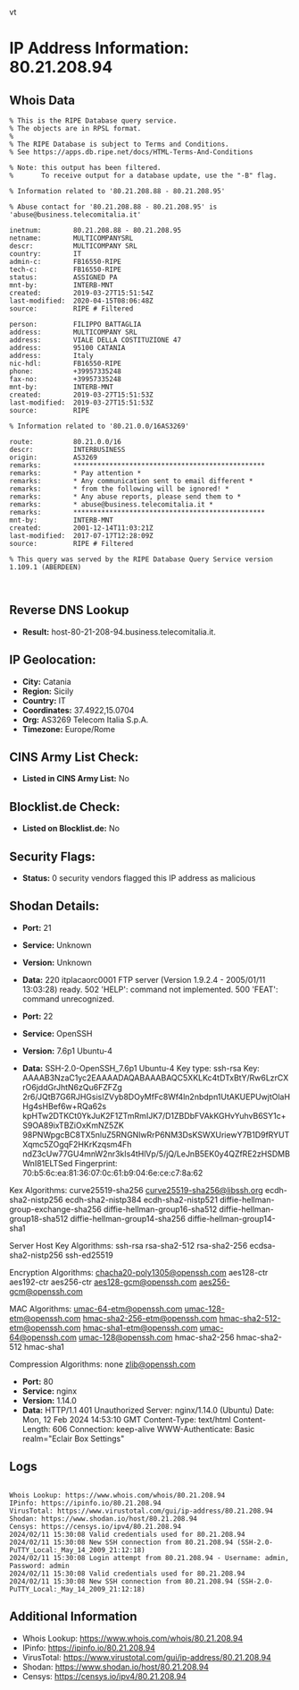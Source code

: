 vt
# IP Address Information: 80.21.208.94

## Whois Data
```
% This is the RIPE Database query service.
% The objects are in RPSL format.
%
% The RIPE Database is subject to Terms and Conditions.
% See https://apps.db.ripe.net/docs/HTML-Terms-And-Conditions

% Note: this output has been filtered.
%       To receive output for a database update, use the "-B" flag.

% Information related to '80.21.208.88 - 80.21.208.95'

% Abuse contact for '80.21.208.88 - 80.21.208.95' is 'abuse@business.telecomitalia.it'

inetnum:        80.21.208.88 - 80.21.208.95
netname:        MULTICOMPANYSRL
descr:          MULTICOMPANY SRL
country:        IT
admin-c:        FB16550-RIPE
tech-c:         FB16550-RIPE
status:         ASSIGNED PA
mnt-by:         INTERB-MNT
created:        2019-03-27T15:51:54Z
last-modified:  2020-04-15T08:06:48Z
source:         RIPE # Filtered

person:         FILIPPO BATTAGLIA
address:        MULTICOMPANY SRL
address:        VIALE DELLA COSTITUZIONE 47
address:        95100 CATANIA
address:        Italy
nic-hdl:        FB16550-RIPE
phone:          +39957335248
fax-no:         +39957335248
mnt-by:         INTERB-MNT
created:        2019-03-27T15:51:53Z
last-modified:  2019-03-27T15:51:53Z
source:         RIPE

% Information related to '80.21.0.0/16AS3269'

route:          80.21.0.0/16
descr:          INTERBUSINESS
origin:         AS3269
remarks:        ************************************************
remarks:        * Pay attention *
remarks:        * Any communication sent to email different *
remarks:        * from the following will be ignored! *
remarks:        * Any abuse reports, please send them to *
remarks:        * abuse@business.telecomitalia.it *
remarks:        ************************************************
mnt-by:         INTERB-MNT
created:        2001-12-14T11:03:21Z
last-modified:  2017-07-17T12:28:09Z
source:         RIPE # Filtered

% This query was served by the RIPE Database Query Service version 1.109.1 (ABERDEEN)



```
## Reverse DNS Lookup
- **Result:** host-80-21-208-94.business.telecomitalia.it.

## IP Geolocation:
- **City:** Catania
- **Region:** Sicily
- **Country:** IT
- **Coordinates:** 37.4922,15.0704
- **Org:** AS3269 Telecom Italia S.p.A.
- **Timezone:** Europe/Rome

## CINS Army List Check:
- **Listed in CINS Army List:** 
No

## Blocklist.de Check:
- **Listed on Blocklist.de:** 
No

## Security Flags:
- **Status:** 0 security vendors flagged this IP address as malicious

## Shodan Details:
- **Port:** 21
- **Service:** Unknown
- **Version:** Unknown
- **Data:** 220 itplacaorc0001 FTP server (Version 1.9.2.4 - 2005/01/11 13:03:28) ready.
502 'HELP': command not implemented.
500 'FEAT': command unrecognized.


- **Port:** 22
- **Service:** OpenSSH
- **Version:** 7.6p1 Ubuntu-4
- **Data:** SSH-2.0-OpenSSH_7.6p1 Ubuntu-4
Key type: ssh-rsa
Key: AAAAB3NzaC1yc2EAAAADAQABAAABAQC5XKLKc4tDTxBtY/Rw6LzrCXrO6jddGrJhtN6zQu6FZFZg
2r6/JQtB7G6RJHGsisIZVyb8DOyMfFc8Wf4ln2nbdpn1UtAKUEPUwjtOlaHHg4sHBef6w+RQa62s
kpHTw2DTKCt0YkJuK2F1ZTmRmIJK7/D1ZBDbFVAkKGHvYuhvB6SY1c+S9OA89ixTBZiOxKmNZ5ZK
98PNWpgcBC8TX5nluZ5RNGNlwRrP6NM3DsKSWXUriewY7B1D9fRYUTXqmc5ZOgqF2HKrKzqsm4Fh
ndZ3cUw77GU4mnW2nr3kIs4tHlVp/5/jQ/LeJnB5EK0y4QZfRE2zHSDMBWnI81ELTSed
Fingerprint: 70:b5:6c:ea:81:36:07:0c:61:b9:04:6e:ce:c7:8a:62

Kex Algorithms:
	curve25519-sha256
	curve25519-sha256@libssh.org
	ecdh-sha2-nistp256
	ecdh-sha2-nistp384
	ecdh-sha2-nistp521
	diffie-hellman-group-exchange-sha256
	diffie-hellman-group16-sha512
	diffie-hellman-group18-sha512
	diffie-hellman-group14-sha256
	diffie-hellman-group14-sha1

Server Host Key Algorithms:
	ssh-rsa
	rsa-sha2-512
	rsa-sha2-256
	ecdsa-sha2-nistp256
	ssh-ed25519

Encryption Algorithms:
	chacha20-poly1305@openssh.com
	aes128-ctr
	aes192-ctr
	aes256-ctr
	aes128-gcm@openssh.com
	aes256-gcm@openssh.com

MAC Algorithms:
	umac-64-etm@openssh.com
	umac-128-etm@openssh.com
	hmac-sha2-256-etm@openssh.com
	hmac-sha2-512-etm@openssh.com
	hmac-sha1-etm@openssh.com
	umac-64@openssh.com
	umac-128@openssh.com
	hmac-sha2-256
	hmac-sha2-512
	hmac-sha1

Compression Algorithms:
	none
	zlib@openssh.com


- **Port:** 80
- **Service:** nginx
- **Version:** 1.14.0
- **Data:** HTTP/1.1 401 Unauthorized
Server: nginx/1.14.0 (Ubuntu)
Date: Mon, 12 Feb 2024 14:53:10 GMT
Content-Type: text/html
Content-Length: 606
Connection: keep-alive
WWW-Authenticate: Basic realm="Eclair Box Settings"



## Logs
```

Whois Lookup: https://www.whois.com/whois/80.21.208.94
IPinfo: https://ipinfo.io/80.21.208.94
VirusTotal: https://www.virustotal.com/gui/ip-address/80.21.208.94
Shodan: https://www.shodan.io/host/80.21.208.94
Censys: https://censys.io/ipv4/80.21.208.94
2024/02/11 15:30:08 Valid credentials used for 80.21.208.94
2024/02/11 15:30:08 New SSH connection from 80.21.208.94 (SSH-2.0-PuTTY_Local:_May_14_2009_21:12:18)
2024/02/11 15:30:08 Login attempt from 80.21.208.94 - Username: admin, Password: admin
2024/02/11 15:30:08 Valid credentials used for 80.21.208.94
2024/02/11 15:30:08 New SSH connection from 80.21.208.94 (SSH-2.0-PuTTY_Local:_May_14_2009_21:12:18)

```
## Additional Information
- Whois Lookup: https://www.whois.com/whois/80.21.208.94
- IPinfo: https://ipinfo.io/80.21.208.94
- VirusTotal: https://www.virustotal.com/gui/ip-address/80.21.208.94
- Shodan: https://www.shodan.io/host/80.21.208.94
- Censys: https://censys.io/ipv4/80.21.208.94


